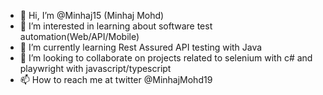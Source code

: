 - 👋 Hi, I’m @Minhaj15 (Minhaj Mohd)
- 👀 I’m interested in learning about software test automation(Web/API/Mobile)
- 🌱 I’m currently learning Rest Assured API testing with Java
- 💞️ I’m looking to collaborate on projects related to selenium with c# and playwright with javascript/typescript
- 📫 How to reach me at twitter @MinhajMohd19

<!---
Minhaj15/Minhaj15 is a ✨ special ✨ repository because its `README.md` (this file) appears on your GitHub profile.
You can click the Preview link to take a look at your changes.
--->
